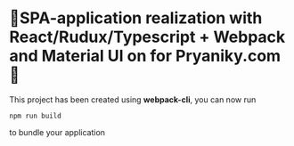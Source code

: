 # 🚀SPA-application realization with React/Rudux/Typescript + Webpack and Material UI on for Pryaniky.com🍪

This project has been created using **webpack-cli**, you can now run

```
npm run build
```

to bundle your application

